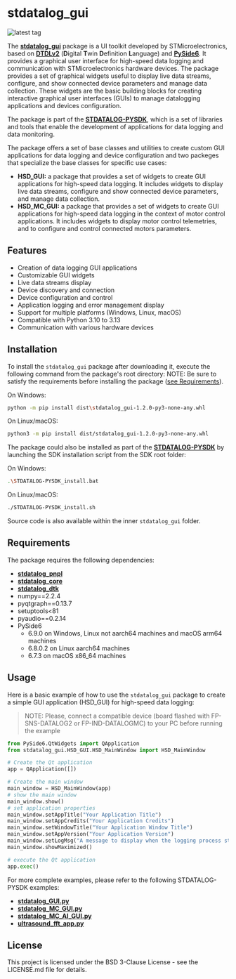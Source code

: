 # stdatalog_gui

![latest tag](https://img.shields.io/github/v/tag/STMicroelectronics/stdatalog_gui.svg?color=brightgreen)

The **[stdatalog_gui](https://github.com/STMicroelectronics/stdatalog_gui)** package is a UI toolkit developed by STMicroelectronics, based on **[DTDLv2](https://github.com/Azure/opendigitaltwins-dtdl/blob/master/DTDL/v2/DTDL.v2.md)** (**D**igital **T**win **D**efinition **L**anguage) and **[PySide6](https://pypi.org/project/PySide6/)**. It provides a graphical user interface for high-speed data logging and communication with STMicroelectronics hardware devices. The package provides a set of graphical widgets useful to display live data streams, configure, and show connected device parameters and manage data collection. These widgets are the basic building blocks for creating interactive graphical user interfaces (GUIs) to manage datalogging applications and devices configuration.

The package is part of the **[STDATALOG-PYSDK](https://github.com/STMicroelectronics/stdatalog-pysdk)**, which is a set of libraries and tools that enable the development of applications for data logging and data monitoring.

The package offers a set of base classes and utilities to create custom GUI applications for data logging and device configuration and two packeges that specialize the base classes for specific use cases:
- **HSD_GUI:** a package that provides a set of widgets to create GUI applications for high-speed data logging. It includes widgets to display live data streams, configure and show connected device parameters, and manage data collection.
- **HSD_MC_GUI:** a package that provides a set of widgets to create GUI applications for high-speed data logging in the context of motor control applications. It includes widgets to display motor control telemetries, and to configure and control connected motors parameters.

## Features

- Creation of data logging GUI applications
- Customizable GUI widgets
- Live data streams display
- Device discovery and connection
- Device configuration and control
- Application logging and error management display
- Support for multiple platforms (Windows, Linux, macOS)
- Compatible with Python 3.10 to 3.13
- Communication with various hardware devices

## Installation

To install the `stdatalog_gui` package after downloading it, execute the following command from the package's root directory:
NOTE: Be sure to satisfy the requirements before installing the package ([see Requirements](#requirements)).

On Windows:
```sh
python -m pip install dist\stdatalog_gui-1.2.0-py3-none-any.whl
```

On Linux/macOS:
```sh
python3 -m pip install dist/stdatalog_gui-1.2.0-py3-none-any.whl
```

The package could also be installed as part of the **[STDATALOG-PYSDK](https://github.com/STMicroelectronics/stdatalog-pysdk)** by launching the SDK installation script from the SDK root folder:

On Windows:
```sh
.\STDATALOG-PYSDK_install.bat
```

On Linux/macOS:
```sh
./STDATALOG-PYSDK_install.sh
```

Source code is also available within the inner `stdatalog_gui` folder.

## Requirements
The package requires the following dependencies:

- **[stdatalog_pnpl](https://github.com/STMicroelectronics/stdatalog_pnpl)**
- **[stdatalog_core](https://github.com/STMicroelectronics/stdatalog_core)**
- **[stdatalog_dtk](https://github.com/STMicroelectronics/stdatalog_dtk)**
- numpy==2.2.4
- pyqtgraph==0.13.7
- setuptools<81
- pyaudio==0.2.14
- PySide6
	- 6.9.0 on Windows, Linux not aarch64 machines and macOS arm64 machines
	- 6.8.0.2 on Linux aarch64 machines
	- 6.7.3 on macOS x86_64 machines

## Usage
Here is a basic example of how to use the `stdatalog_gui` package to create a simple GUI application (HSD_GUI) for high-speed data logging:
> NOTE: Please, connect a compatible device (board flashed with FP-SNS-DATALOG2 or FP-IND-DATALOGMC) to your PC before running the example 

```python
from PySide6.QtWidgets import QApplication
from stdatalog_gui.HSD_GUI.HSD_MainWindow import HSD_MainWindow

# Create the Qt application
app = QApplication([])

# Create the main window
main_window = HSD_MainWindow(app)
# show the main window
main_window.show()
# set application properties
main_window.setAppTitle("Your Application Title")
main_window.setAppCredits("Your Application Credits")
main_window.setWindowTitle("Your Application Window Title")
main_window.setAppVersion("Your Application Version")
main_window.setLogMsg("A message to display when the logging process starts")
main_window.showMaximized()

# execute the Qt application
app.exec()
```
For more complete examples, please refer to the following STDATALOG-PYSDK examples:
- **[stdatalog_GUI.py](https://github.com/STMicroelectronics/stdatalog_examples/blob/main/gui_applications/stdatalog/GUI/stdatalog_GUI.py)**
- **[stdatalog_MC_GUI.py](https://github.com/STMicroelectronics/stdatalog_examples/blob/main/gui_applications/stdatalog_mc/Datalog/stdatalog_MC_GUI.py)**
- **[stdatalog_MC_AI_GUI.py](https://github.com/STMicroelectronics/stdatalog_examples/blob/main/gui_applications/stdatalog_mc/AI/stdatalog_MC_AI_GUI.py)**
- **[ultrasound_fft_app.py](https://github.com/STMicroelectronics/stdatalog_examples/blob/main/gui_applications/stdatalog_ultrasound_fft/ultrasound_fft_app.py)**

## License
This project is licensed under the BSD 3-Clause License - see the LICENSE.md file for details.
